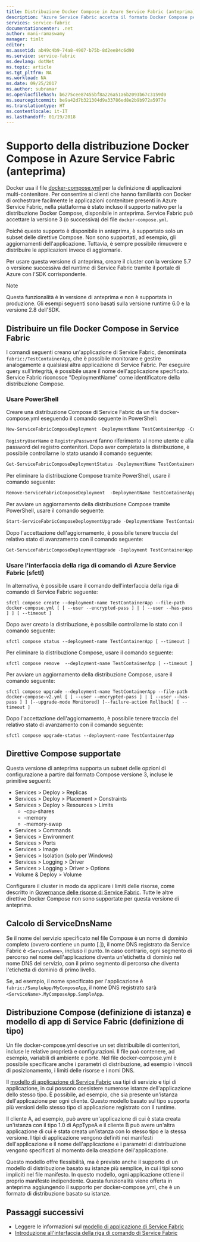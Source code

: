 ```yaml
---
title: Distribuzione Docker Compose in Azure Service Fabric (anteprima)
description: "Azure Service Fabric accetta il formato Docker Compose per orchestrare più facilmente i contenitori esistenti. Questo supporto è attualmente disponibile in versione di anteprima."
services: service-fabric
documentationcenter: .net
author: mani-ramaswamy
manager: timlt
editor: 
ms.assetid: ab49c4b9-74a8-4907-b75b-8d2ee84c6d90
ms.service: service-fabric
ms.devlang: dotNet
ms.topic: article
ms.tgt_pltfrm: NA
ms.workload: NA
ms.date: 09/25/2017
ms.author: subramar
ms.openlocfilehash: b6275cee87455bf8a226a51a6b2093b67c3159d0
ms.sourcegitcommit: be9a42d7b321304d9a33786ed8e2b9b972a5977e
ms.translationtype: HT
ms.contentlocale: it-IT
ms.lasthandoff: 01/19/2018
---
```

# <a name="docker-compose-deployment-support-in-azure-service-fabric-preview"></a>Supporto della distribuzione Docker Compose in Azure Service Fabric (anteprima)

Docker usa il file [docker-compose.yml](https://docs.docker.com/compose) per la definizione di applicazioni multi-contenitore. Per consentire ai clienti che hanno familiarità con Docker di orchestrare facilmente le applicazioni contenitore presenti in Azure Service Fabric, nella piattaforma è stato incluso il supporto nativo per la distribuzione Docker Compose, disponibile in anteprima. Service Fabric può accettare la versione 3 (o successiva) dei file `docker-compose.yml`. 

Poiché questo supporto è disponibile in anteprima, è supportato solo un subset delle direttive Compose. Non sono supportati, ad esempio, gli aggiornamenti dell'applicazione. Tuttavia, è sempre possibile rimuovere e distribuire le applicazioni invece di aggiornarle.

Per usare questa versione di anteprima, creare il cluster con la versione 5.7 o versione successiva del runtime di Service Fabric tramite il portale di Azure con l'SDK corrispondente. 

> [!NOTE]
> Questa funzionalità è in versione di anteprima e non è supportata in produzione.
> Gli esempi seguenti sono basati sulla versione runtime 6.0 e la versione 2.8 dell'SDK.

## <a name="deploy-a-docker-compose-file-on-service-fabric"></a>Distribuire un file Docker Compose in Service Fabric

I comandi seguenti creano un'applicazione di Service Fabric, denominata `fabric:/TestContainerApp`, che è possibile monitorare e gestire analogamente a qualsiasi altra applicazione di Service Fabric. Per eseguire query sull'integrità, è possibile usare il nome dell'applicazione specificato.
Service Fabric riconosce "DeploymentName" come identificatore della distribuzione Compose.

### <a name="use-powershell"></a>Usare PowerShell

Creare una distribuzione Compose di Service Fabric da un file docker-compose.yml eseguendo il comando seguente in PowerShell:

```powershell
New-ServiceFabricComposeDeployment -DeploymentName TestContainerApp -Compose docker-compose.yml [-RegistryUserName <>] [-RegistryPassword <>] [-PasswordEncrypted]
```

`RegistryUserName` e `RegistryPassword` fanno riferimento al nome utente e alla password del registro contenitori. Dopo aver completato la distribuzione, è possibile controllarne lo stato usando il comando seguente:

```powershell
Get-ServiceFabricComposeDeploymentStatus -DeploymentName TestContainerApp
```

Per eliminare la distribuzione Compose tramite PowerShell, usare il comando seguente:

```powershell
Remove-ServiceFabricComposeDeployment  -DeploymentName TestContainerApp
```

Per avviare un aggiornamento della distribuzione Compose tramite PowerShell, usare il comando seguente:

```powershell
Start-ServiceFabricComposeDeploymentUpgrade -DeploymentName TestContainerApp -Compose docker-compose-v2.yml -Monitored -FailureAction Rollback
```

Dopo l'accettazione dell'aggiornamento, è possibile tenere traccia del relativo stato di avanzamento con il comando seguente:

```powershell
Get-ServiceFabricComposeDeploymentUpgrade -Deployment TestContainerApp
```

### <a name="use-azure-service-fabric-cli-sfctl"></a>Usare l'interfaccia della riga di comando di Azure Service Fabric (sfctl)

In alternativa, è possibile usare il comando dell'interfaccia della riga di comando di Service Fabric seguente:

```azurecli
sfctl compose create --deployment-name TestContainerApp --file-path docker-compose.yml [ [ --user --encrypted-pass ] | [ --user --has-pass ] ] [ --timeout ]
```

Dopo aver creato la distribuzione, è possibile controllarne lo stato con il comando seguente:

```azurecli
sfctl compose status --deployment-name TestContainerApp [ --timeout ]
```

Per eliminare la distribuzione Compose, usare il comando seguente:

```azurecli
sfctl compose remove  --deployment-name TestContainerApp [ --timeout ]
```

Per avviare un aggiornamento della distribuzione Compose, usare il comando seguente:

```azurecli
sfctl compose upgrade --deployment-name TestContainerApp --file-path docker-compose-v2.yml [ [ --user --encrypted-pass ] | [ --user --has-pass ] ] [--upgrade-mode Monitored] [--failure-action Rollback] [ --timeout ]
```

Dopo l'accettazione dell'aggiornamento, è possibile tenere traccia del relativo stato di avanzamento con il comando seguente:

```azurecli
sfctl compose upgrade-status --deployment-name TestContainerApp
```

## <a name="supported-compose-directives"></a>Direttive Compose supportate

Questa versione di anteprima supporta un subset delle opzioni di configurazione a partire dal formato Compose versione 3, incluse le primitive seguenti:

* Services > Deploy > Replicas
* Services > Deploy > Placement > Constraints
* Services > Deploy > Resources > Limits
    * -cpu-shares
    * -memory
    * -memory-swap
* Services > Commands
* Services > Environment
* Services > Ports
* Services > Image
* Services > Isolation (solo per Windows)
* Services > Logging > Driver
* Services > Logging > Driver > Options
* Volume & Deploy > Volume

Configurare il cluster in modo da applicare i limiti delle risorse, come descritto in [Governance delle risorse di Service Fabric](service-fabric-resource-governance.md). Tutte le altre direttive Docker Compose non sono supportate per questa versione di anteprima.

## <a name="servicednsname-computation"></a>Calcolo di ServiceDnsName

Se il nome del servizio specificato nel file Compose è un nome di dominio completo (ovvero contiene un punto [.]), il nome DNS registrato da Service Fabric è `<ServiceName>`, incluso il punto. In caso contrario, ogni segmento di percorso nel nome dell'applicazione diventa un'etichetta di dominio nel nome DNS del servizio, con il primo segmento di percorso che diventa l'etichetta di dominio di primo livello.

Se, ad esempio, il nome specificato per l'applicazione è `fabric:/SampleApp/MyComposeApp`, il nome DNS registrato sarà `<ServiceName>.MyComposeApp.SampleApp`.

## <a name="compose-deployment-instance-definition-versus-service-fabric-app-model-type-definition"></a>Distribuzione Compose (definizione di istanza) e modello di app di Service Fabric (definizione di tipo)

Un file docker-compose.yml descrive un set distribuibile di contenitori, incluse le relative proprietà e configurazioni.
Il file può contenere, ad esempio, variabili di ambiente e porte. Nel file docker-compose.yml è possibile specificare anche i parametri di distribuzione, ad esempio i vincoli di posizionamento, i limiti delle risorse e i nomi DNS.

Il [modello di applicazione di Service Fabric](service-fabric-application-model.md) usa tipi di servizio e tipi di applicazione, in cui possono coesistere numerose istanze dell'applicazione dello stesso tipo. È possibile, ad esempio, che sia presente un'istanza dell'applicazione per ogni cliente. Questo modello basato sul tipo supporta più versioni dello stesso tipo di applicazione registrato con il runtime.

Il cliente A, ad esempio, può avere un'applicazione di cui è stata creata un'istanza con il tipo 1.0 di AppTypeA e il cliente B può avere un'altra applicazione di cui è stata creata un'istanza con lo stesso tipo e la stessa versione. I tipi di applicazione vengono definiti nei manifesti dell'applicazione e il nome dell'applicazione e i parametri di distribuzione vengono specificati al momento della creazione dell'applicazione.

Questo modello offre flessibilità, ma è previsto anche il supporto di un modello di distribuzione basato su istanze più semplice, in cui i tipi sono impliciti nel file manifesto. In questo modello, ogni applicazione ottiene il proprio manifesto indipendente. Questa funzionalità viene offerta in anteprima aggiungendo il supporto per docker-compose.yml, che è un formato di distribuzione basato su istanze.

## <a name="next-steps"></a>Passaggi successivi

* Leggere le informazioni sul [modello di applicazione di Service Fabric](service-fabric-application-model.md)
* [Introduzione all'interfaccia della riga di comando di Service Fabric](service-fabric-cli.md)
